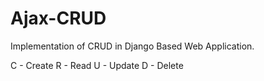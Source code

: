 # Ajax-CRUD

Implementation of CRUD in Django Based Web Application.

C - Create
R - Read
U - Update
D - Delete
